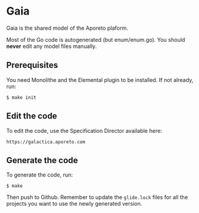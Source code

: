# Gaia

Gaia is the shared model of the Aporeto plaform.

Most of the Go code is autogenerated (but enum/enum.go). You should **never** edit any model files manually.


## Prerequisites

You need Monolithe and the Elemental plugin to be installed. If not already, run:

    $ make init


## Edit the code

To edit the code, use the Specification Director available here:

    https://galactica.aporeto.com


## Generate the code

To generate the code, run:

    $ make

Then push to Github. Remember to update the `glide.lock` files for all the projects you want to use the newly generated version.

